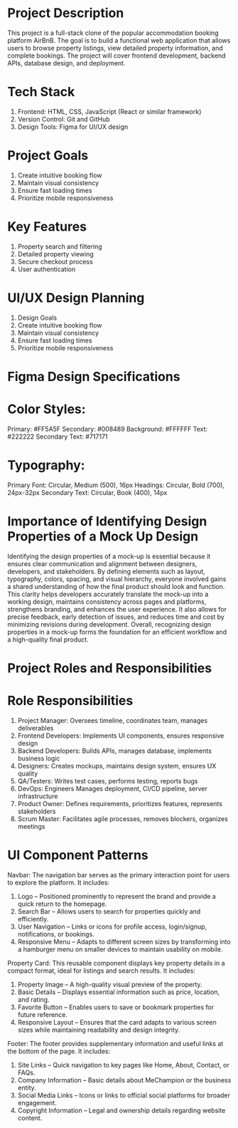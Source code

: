 # Project Description
This project is a full-stack clone of the popular accommodation booking platform AirBnB. The goal is to build a functional web application that allows users to browse property listings, view detailed property information, and complete bookings. The project will cover frontend development, backend APIs, database design, and deployment.

# Tech Stack
1. Frontend: HTML, CSS, JavaScript (React or similar framework)
2. Version Control: Git and GitHub
3. Design Tools: Figma for UI/UX design

# Project Goals
1. Create intuitive booking flow
2. Maintain visual consistency
3. Ensure fast loading times
4. Prioritize mobile responsiveness

# Key Features
1. Property search and filtering
2. Detailed property viewing
3. Secure checkout process
4. User authentication

# UI/UX Design Planning
1. Design Goals
2. Create intuitive booking flow
3. Maintain visual consistency
4. Ensure fast loading times
5. Prioritize mobile responsiveness

# Figma Design Specifications
# Color Styles:
Primary: #FF5A5F
Secondary: #008489
Background: #FFFFFF
Text: #222222
Secondary Text: #717171

# Typography:
Primary Font: Circular, Medium (500), 16px
Headings: Circular, Bold (700), 24px-32px
Secondary Text: Circular, Book (400), 14px

# Importance of Identifying Design Properties of a Mock Up Design
Identifying the design properties of a mock-up is essential because it ensures clear communication and alignment between designers, developers, and stakeholders. By defining elements such as layout, typography, colors, spacing, and visual hierarchy, everyone involved gains a shared understanding of how the final product should look and function. This clarity helps developers accurately translate the mock-up into a working design, maintains consistency across pages and platforms, strengthens branding, and enhances the user experience. It also allows for precise feedback, early detection of issues, and reduces time and cost by minimizing revisions during development. Overall, recognizing design properties in a mock-up forms the foundation for an efficient workflow and a high-quality final product.

# Project Roles and Responsibilities
# Role	Responsibilities
1. Project Manager: Oversees timeline, coordinates team, manages deliverables
2. Frontend Developers: Implements UI components, ensures responsive design
3. Backend Developers: Builds APIs, manages database, implements business logic
4. Designers: Creates mockups, maintains design system, ensures UX quality
5. QA/Testers: Writes test cases, performs testing, reports bugs
6. DevOps: Engineers	Manages deployment, CI/CD pipeline, server infrastructure
7. Product Owner: Defines requirements, prioritizes features, represents stakeholders
8. Scrum Master: Facilitates agile processes, removes blockers, organizes meetings

# UI Component Patterns
Navbar: The navigation bar serves as the primary interaction point for users to explore the platform. It includes:
1. Logo – Positioned prominently to represent the brand and provide a quick return to the homepage.
2. Search Bar – Allows users to search for properties quickly and efficiently.
3. User Navigation – Links or icons for profile access, login/signup, notifications, or bookings.
4. Responsive Menu – Adapts to different screen sizes by transforming into a hamburger menu on smaller devices to maintain usability on mobile.

Property Card: This reusable component displays key property details in a compact format, ideal for listings and search results. It includes:
1. Property Image – A high-quality visual preview of the property.
2. Basic Details – Displays essential information such as price, location, and rating.
3. Favorite Button – Enables users to save or bookmark properties for future reference.
4. Responsive Layout – Ensures that the card adapts to various screen sizes while maintaining readability and design integrity.

Footer: The footer provides supplementary information and useful links at the bottom of the page. It includes:
1. Site Links – Quick navigation to key pages like Home, About, Contact, or FAQs.
2. Company Information – Basic details about MeChampion or the business entity.
3. Social Media Links – Icons or links to official social platforms for broader engagement.
4. Copyright Information – Legal and ownership details regarding website content.
